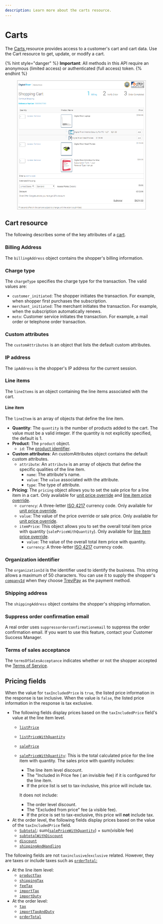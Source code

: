 ```yaml
---
description: Learn more about the carts resource.
---
```


# Carts

The [Carts ](https://www.digitalriver.com/docs/commerce-shopper-api/#tag/Carts)resource provides access to a customer's cart and cart data. Use the Cart resource to get, update, or modify a cart.

{% hint style="danger" %}
**Important**: All methods in this API require an anonymous (limited access) or authenticated (full access) token.
{% endhint %}

<figure><img src="../../../.gitbook/assets/2a56cbc-Digital_River_Demo_Online_Store_Checkout_cart.png" alt=""><figcaption></figcaption></figure>

## Cart resource

The following describes some of the key attributes of a [cart](https://www.digitalriver.com/docs/commerce-shopper-api/#tag/Carts/paths/\~1v1\~1shoppers\~1me\~1carts\~1active/post).

### Billing Address

The `billingAddress` object contains the shopper's billing information.

### Charge type

The `chargeType` specifies the charge type for the transaction. The valid values are:

* `customer_initiated`: The shopper initiates the transaction. For example, when shopper first purchases the subscription.
* `merchant_initiated`: The merchant initiates the transaction. For example, when the subscription automatically renews.
* `moto`: Customer service initiates the transaction. For example, a mail order or telephone order transaction.

### Custom attributes

The `customAttributes` is an object that lists the default custom attributes.

### IP address

The `ipAddress` is the shopper's IP address for the current session.

### Line items

The `lineItems` is an object containing the line items associated with the cart.

#### Line item

The `lineItem` is an array of objects that define the line item.

* **Quantity**: The `quantity` is the number of products added to the cart. The value must be a valid integer. If the quantity is not explicitly specified, the default is 1.
* **Product**: The `product` object.
  * `id`: The [product identifier](../../common-shoppers-and-admin-apis-reference/product-identifier.md).
* **Custom attributes**: An customAttributes object contains the default custom attributes.
  * `attribute`: An `attribute` is an array of objects that define the specific qualities of the line item.
    * `name`:  The attribute's name.
    * `value`:  The `value` associated with the attribute.
    * `type`: The type of attribute.
* **Pricing**: The `pricing` object allows you to set the sale price for a line item in a cart. Only available for [unit price override](https://www.digitalriver.com/docs/commerce-shopper-api/#tag/Price-override) and [line item price override](https://www.digitalriver.com/docs/commerce-shopper-api/#tag/Price-override/paths/\~1v1\~1shoppers\~1me\~1carts\~1active%20\(line%20Item%20price\)/post).
  * `currency`: A three-letter [ISO 4217](https://www.xe.com/iso4217.php) currency code. Only available for [unit price override](https://www.digitalriver.com/docs/commerce-shopper-api/#tag/Price-override).
  * `value`: The value of the price override or sale price. Only available for [unit price override](https://www.digitalriver.com/docs/commerce-shopper-api/#tag/Price-override).
  * `itemPrice`: This object allows you to set the overall total item price with quantity (`salePriceWithQuantity`). Only available for [line item price override](https://www.digitalriver.com/docs/commerce-shopper-api/#tag/Price-override/paths/\~1v1\~1shoppers\~1me\~1carts\~1active%20\(line%20Item%20price\)/post).
    * `value`: The value of the overall total item price with quantity.&#x20;
    * `currency`: A three-letter [ISO 4217](https://www.xe.com/iso4217.php) currency code.&#x20;

### Organization identifier

The `organizationId` is the identifier used to identify the business. This string allows a maximum of 50 characters. You can use it to supply the shopper's [`companyId`](./#company-identifier) when they choose [TreviPay](../../../payments/supported-payment-methods/trevipay.md) as the payment method.

### Shipping address

The `shippingAddress` object contains the shopper's shipping information.

### Suppress order confirmation email

A real order uses `suppressorderconfirmationemail` to suppress the order confirmation email. If you want to use this feature, contact your Customer Success Manager.

### Terms of sales acceptance

The `termsOfSalesAcceptance` indicates whether or not the shopper accepted the [Terms of Service](../../../shopper-apis/cart/creating-or-updating-a-cart/terms-of-sale-acceptance.md).

## Pricing fields

When the value for `taxIncludedPrice` is `true`, the listed price information in the response is tax inclusive. When the value is `false`, the listed price information in the response is tax exclusive.

* The following fields display prices based on the `taxIncludedPrice` field's value at the line item level.
  * [`listPrice`](pricing.md#list-price)
  * [`listPriceWithQuantity`](pricing.md#list-price-with-quantity)
  * [`salePrice`](pricing.md#sale-price)
  *   [`salePriceWithQuantity`](pricing.md#sales-price-with-quantity): This is the total calculated price for the line item with quantity. The sales price with quantity includes:

      * The line item level discount.
      * The "Included in Price fee ( an invisible fee) if it is configured for the line item.
      * If the price list is set to tax-inclusive, this price will include tax.

      It does not include:

      * The order level discount.
      * The "Excluded from price" fee (a visible fee).
      * If the price is set to tax-exclusive, this price will **not** include tax.
* At the order level, the following fields display prices based on the value of the `taxIncludedPrice` field.
  * [`Subtotal`](pricing.md#subtotal): sum([`salePriceWithQuantity`](pricing.md#sales-price-with-quantity)) + sum(visible fee)
  * [`subtotalWithDiscount`](pricing.md#subtotal-with-discount)
  * [`discount`](pricing.md#discount)
  * [`shippingAndHandling`](pricing.md#shipping-and-handling)

The following fields are not `taxinclusive`/`exclusive` related. However, they are taxes or include taxes such as [`orderTotal`:](pricing.md#order-total)

* At the line item level:
  * [`productTax`](pricing.md#product-tax)
  * [`shippingTax`](pricing.md#shipping-tax)
  * [`feeTax`](pricing.md#fee-tax)
  * [`importTax`](pricing.md#import-tax)
  * [`importDuty`](pricing.md#import-duty)
* At the order level:
  * [`tax`](pricing.md#tax)
  * [`importTaxAndDuty`](pricing.md#import-tax-and-duty)
  * [`orderTotal`](pricing.md#order-total)

